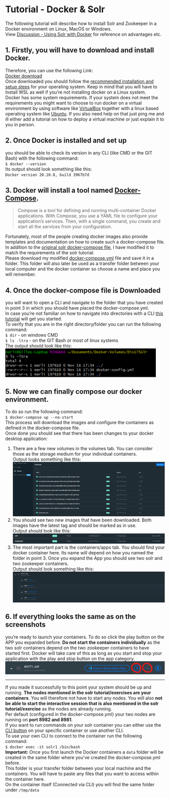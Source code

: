 # Tutorial - Docker & Solr

The following tutorial will describe how to install Solr and Zookeeper in a Docker environment on Linux, MacOS or Windows.  
View [Discussion - Using Solr with Docker](https://github.com/irgroup-classrooms/dis17-2021/discussions/19) for reference on advantages etc.
## 1.	Firstly, you will have to download and install Docker. 
Therefore, you can use the following Link:  
[Docker download](https://www.docker.com/get-started)  
Once downloaded you should follow the [recommended installation and setup steps](https://docs.docker.com/get-docker/) for your operating system. Keep in mind that you will have to Install WSL as well if you’re not installing docker on a Linux system.  
Docker has some system requirements. If your system does not meet the requirements you might want to choose to run docker on a virtual environment by using software like [VirtualBox](https://www.virtualbox.org/) together with a linux based operating system like [Ubuntu](https://ubuntu.com/#download).
If you also need help on that just ping me and ill either add a tutorial on how to deploy a virtual machine or just explain it to you in person.
## 2.	Once Docker is installed and set up 
you should be able to check its version in any CLI (like CMD or the GIT Bash) with the following command:  
`$ docker --version`  
Its output should look something like this:  
`Docker version 20.10.8, build 3967b7d`
## 3.	Docker will install a tool named [Docker-Compose](https://docs.docker.com/compose/).  
> Compose is a tool for defining and running multi-container Docker applications. With Compose, you use a YAML file to configure your application’s services. Then, with a single command, you create and start all the services from your configuration.  

Fortunately, most of the people creating docker images also provide templates and documentation on how to create such a docker-compose file.  
In addition to the [original solr docker-compose file](https://github.com/docker-solr/docker-solr-examples/blob/master/docker-compose/docker-compose.yml), I have modified it to match the requirements of the solr tutorial.  
Please download my modified [docker-compose.yml](docker-compose.yml) file and save it in a folder. This folder will also later be used as a transfer folder between your local computer and the docker container so choose a name and place you will remember.  
## 4.	Once the docker-compose file is Downloaded 
you will want to open a CLI and navigate to the folder that you have created in point 3 in which you should have placed the docker-compose.yml.  
In case you’re not familiar on how to navigate into directories with a CLI [this tutorial](https://www.ibm.com/docs/en/aix/7.2?topic=directories-changing-another-directory-cd-command) will get you started.  
To verify that you are in the right directory/folder you can run the following command:  
`$ dir` - on windows CMD  
`$ ls -ltra` - on the GIT Bash or most of linux systems  
The output should look like this:  
![](Screenshot_ls.png)  
## 5.	Now we can finally compose our docker environment. 
To do so run the following command:  
`$ docker-compose up --no-start`  
This process will download the images and configure the containers as defined in the docker-compose file.  
Once done you should see that there has been changes to your docker desktop application:  
1. There are a few new volumes in the volumes tab. You can consider those as the storage medium for your individual containers.  
Output looks something like this:  
![](Docker_Volumes.png)  
2. You should see two new images that have been downloaded. Both images have the latest tag and should be marked as in use.  
Output should look like this:  
![](Docker_Images.png)  
3.	The most important part is the containers/apps tab. You should find your docker container here. Its name will depend on how you named the folder in point 3. Once you expand the App you should see two solr and two zookeeper containers.  
Output should look something like this:  
![](Docker_Containers.png)
## 6.	If everything looks the same as on the screenshots
you’re ready to launch your containers. To do so click the play button on the APP you expanded before. **Do not start the containers individually** as the two solr containers depend on the two zookeeper containers to have started first. Docker will take care of this as long as you start and stop your application with the play and stop button on the app category.  
![](Docker_APP_Start_Stop.png)
___
If you made it successfully to this point your system should be up and running. **The nodes mentioned in the solr tutorial/exercises are your containers**. You will therefore not have to start any nodes. You will also **not be able to start the interactive session that is also mentioned in the solr tutorial/exercise** as the nodes are already running.  
Per default (configured in the docker-compose.yml) your two nodes are running on **port 8982 and 8981**.  
If you want to run commands on your solr container you can either use the [CLI button](Docker_Container_CLI.png) on your specific container or use another CLI.  
To use your own CLI to connect to the container run the following command:  
`$ docker exec -it solr1 /bin/bash`  
**Important:** Once you first launch the Docker containers a `data` folder will be created in the same folder where you've created the docker-compose.yml before.  
This folder is your transfer folder between your local machine and the containers. You will have to paste any files that you want to access within the container here.  
On the container itself (Connected via CLI) you will find the same folder under `/tmp/data`